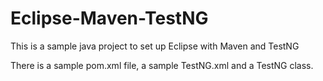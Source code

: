 # Eclipse-Maven-TestNG
This is a sample java project to set up Eclipse with Maven and TestNG

There is a sample pom.xml file, a sample TestNG.xml and a TestNG class.
